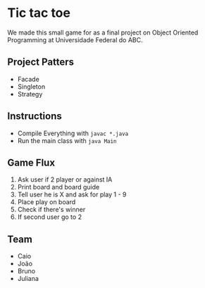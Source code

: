 # Tic tac toe

We made this small game for as a final project on Object Oriented Programming at Universidade Federal do ABC.

## Project Patters

- Facade
- Singleton
- Strategy

## Instructions

- Compile Everything with `javac *.java`
- Run the main class with `java Main`

## Game Flux

1. Ask user if 2 player or against IA
2. Print board and board guide
3. Tell user he is X and ask for play 1 - 9
4. Place play on board
5. Check if there's winner
6. If second user go to 2

## Team

- Caio
- João
- Bruno
- Juliana